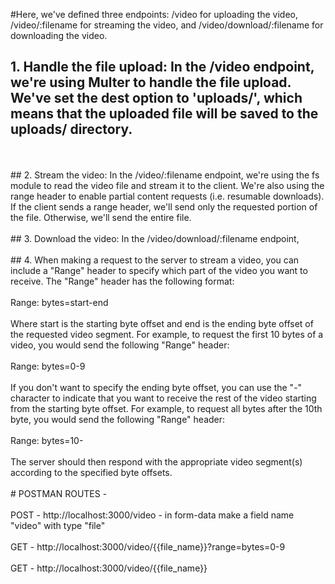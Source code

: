 #Here, we've defined three endpoints: /video for uploading the video, /video/:filename for streaming the video, and /video/download/:filename for downloading the video.
<br>

## 1.    Handle the file upload: In the /video endpoint, we're using Multer to handle the file upload. We've set the dest option to 'uploads/', which means that the uploaded file will be saved to the uploads/ directory.
<br>
<br>
## 2.    Stream the video: In the /video/:filename endpoint, we're using the fs module to read the video file and stream it to the client. We're also using the range header to enable partial content requests (i.e. resumable downloads). If the client sends a range header, we'll send only the requested portion of the file. Otherwise, we'll send the entire file.
<br>
<br>
## 3.    Download the video: In the /video/download/:filename endpoint,
<br>
<br>
## 4. When making a request to the server to stream a video, you can include a "Range" header to specify which part of the video you want to receive. The "Range" header has the following format:
<br>
<br>
Range: bytes=start-end
<br>
<br>
Where start is the starting byte offset and end is the ending byte offset of the requested video segment. For example, to request the first 10 bytes of a video, you would send the following "Range" header:
<br>
<br>
Range: bytes=0-9
<br>
<br>
If you don't want to specify the ending byte offset, you can use the "-" character to indicate that you want to receive the rest of the video starting from the starting byte offset. For example, to request all bytes after the 10th byte, you would send the following "Range" header:
<br>
<br>
Range: bytes=10-
<br>
<br>
The server should then respond with the appropriate video segment(s) according to the specified byte offsets.
<br>
<br>
# POSTMAN ROUTES -
<br>
<br>
POST - http://localhost:3000/video
        - in form-data make a field name "video" with type "file"
<br>
<br>
GET - http://localhost:3000/video/{{file_name}}?range=bytes=0-9
<br>
<br>
GET - http://localhost:3000/video/{{file_name}}
<br>
<br>
